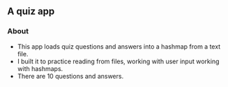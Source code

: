 ## A quiz app
### About
- This app loads quiz questions and answers into a hashmap from a text file.
- I built it to practice reading from files, working with user input working with hashmaps.
- There are 10 questions and answers.

